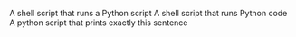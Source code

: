 A shell script that runs a Python script
A shell script that runs Python code
A python script that prints exactly this sentence
